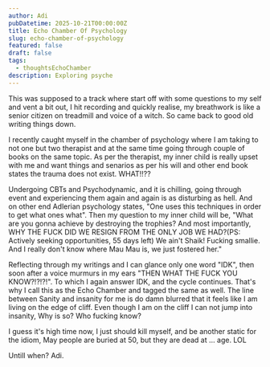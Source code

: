 ```yaml
---
author: Adi
pubDatetime: 2025-10-21T00:00:00Z
title: Echo Chamber Of Psychology
slug: echo-chamber-of-psychology
featured: false
draft: false
tags:
  - thoughtsEchoChamber
description: Exploring psyche
---
```


This was supposed to a track where start off with some questions to my self and vent a bit out, I hit recording and quickly realise, my breathwork is like a senior citizen on treadmill and voice of a witch. So came back to good old writing things down.

I recently caught myself in the chamber of psychology where I am taking to not one but two therapist and at the same time going through couple of books on the same topic. As per the therapist, my inner child is really upset with me and want things and senarios as per his will and other end book states the trauma does not exist. WHAT!!??

Undergoing CBTs and Psychodynamic, and it is chilling, going through event and experiencing them again and again is as disturbing as hell. And on other end Adlerian psychology states, "One uses this techniques in order to get what ones what". Then my question to my inner child will be, "What are you gonna achieve by destroying the trophies? And most importantly, WHY THE FUCK DID WE RESIGN FROM THE ONLY JOB WE HAD?(PS: Actively seeking opportunities, 55 days left) We ain't Shaik! Fucking smallie. And I really don't know where Mau Mau is, we just fostered her."

Reflecting through my writings and I can glance only one word "IDK", then soon after a voice murmurs in my ears "THEN WHAT THE FUCK YOU KNOW?!?!?!". To which I again answer IDK, and the cycle continues. That's why I call this as the Echo Chamber and tagged the same as well. The line between Sanity and insanity for me is do damn blurred that it feels like I am living on the edge of cliff. Even though I am on the cliff I can not jump into insanity, Why is so? Who fucking know?

I guess it's high time now, I just should kill myself, and be another static for the idiom, May people are buried at 50, but they are dead at … age. LOL

Untill when? Adi.
